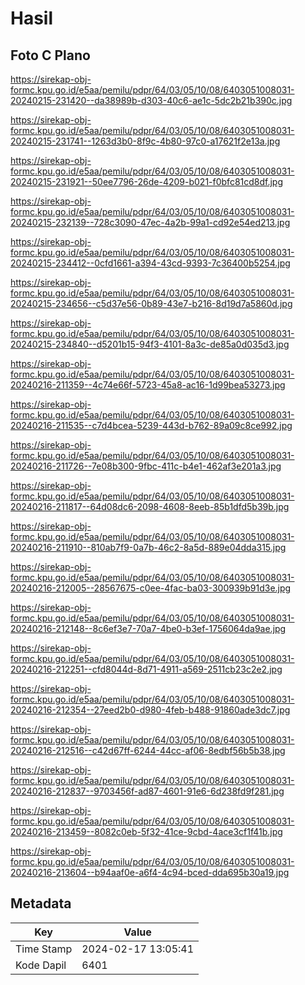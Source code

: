 # Hasil

## Foto C Plano

https://sirekap-obj-formc.kpu.go.id/e5aa/pemilu/pdpr/64/03/05/10/08/6403051008031-20240215-231420--da38989b-d303-40c6-ae1c-5dc2b21b390c.jpg

https://sirekap-obj-formc.kpu.go.id/e5aa/pemilu/pdpr/64/03/05/10/08/6403051008031-20240215-231741--1263d3b0-8f9c-4b80-97c0-a17621f2e13a.jpg

https://sirekap-obj-formc.kpu.go.id/e5aa/pemilu/pdpr/64/03/05/10/08/6403051008031-20240215-231921--50ee7796-26de-4209-b021-f0bfc81cd8df.jpg

https://sirekap-obj-formc.kpu.go.id/e5aa/pemilu/pdpr/64/03/05/10/08/6403051008031-20240215-232139--728c3090-47ec-4a2b-99a1-cd92e54ed213.jpg

https://sirekap-obj-formc.kpu.go.id/e5aa/pemilu/pdpr/64/03/05/10/08/6403051008031-20240215-234412--0cfd1661-a394-43cd-9393-7c36400b5254.jpg

https://sirekap-obj-formc.kpu.go.id/e5aa/pemilu/pdpr/64/03/05/10/08/6403051008031-20240215-234656--c5d37e56-0b89-43e7-b216-8d19d7a5860d.jpg

https://sirekap-obj-formc.kpu.go.id/e5aa/pemilu/pdpr/64/03/05/10/08/6403051008031-20240215-234840--d5201b15-94f3-4101-8a3c-de85a0d035d3.jpg

https://sirekap-obj-formc.kpu.go.id/e5aa/pemilu/pdpr/64/03/05/10/08/6403051008031-20240216-211359--4c74e66f-5723-45a8-ac16-1d99bea53273.jpg

https://sirekap-obj-formc.kpu.go.id/e5aa/pemilu/pdpr/64/03/05/10/08/6403051008031-20240216-211535--c7d4bcea-5239-443d-b762-89a09c8ce992.jpg

https://sirekap-obj-formc.kpu.go.id/e5aa/pemilu/pdpr/64/03/05/10/08/6403051008031-20240216-211726--7e08b300-9fbc-411c-b4e1-462af3e201a3.jpg

https://sirekap-obj-formc.kpu.go.id/e5aa/pemilu/pdpr/64/03/05/10/08/6403051008031-20240216-211817--64d08dc6-2098-4608-8eeb-85b1dfd5b39b.jpg

https://sirekap-obj-formc.kpu.go.id/e5aa/pemilu/pdpr/64/03/05/10/08/6403051008031-20240216-211910--810ab7f9-0a7b-46c2-8a5d-889e04dda315.jpg

https://sirekap-obj-formc.kpu.go.id/e5aa/pemilu/pdpr/64/03/05/10/08/6403051008031-20240216-212005--28567675-c0ee-4fac-ba03-300939b91d3e.jpg

https://sirekap-obj-formc.kpu.go.id/e5aa/pemilu/pdpr/64/03/05/10/08/6403051008031-20240216-212148--8c6ef3e7-70a7-4be0-b3ef-1756064da9ae.jpg

https://sirekap-obj-formc.kpu.go.id/e5aa/pemilu/pdpr/64/03/05/10/08/6403051008031-20240216-212251--cfd8044d-8d71-4911-a569-2511cb23c2e2.jpg

https://sirekap-obj-formc.kpu.go.id/e5aa/pemilu/pdpr/64/03/05/10/08/6403051008031-20240216-212354--27eed2b0-d980-4feb-b488-91860ade3dc7.jpg

https://sirekap-obj-formc.kpu.go.id/e5aa/pemilu/pdpr/64/03/05/10/08/6403051008031-20240216-212516--c42d67ff-6244-44cc-af06-8edbf56b5b38.jpg

https://sirekap-obj-formc.kpu.go.id/e5aa/pemilu/pdpr/64/03/05/10/08/6403051008031-20240216-212837--9703456f-ad87-4601-91e6-6d238fd9f281.jpg

https://sirekap-obj-formc.kpu.go.id/e5aa/pemilu/pdpr/64/03/05/10/08/6403051008031-20240216-213459--8082c0eb-5f32-41ce-9cbd-4ace3cf1f41b.jpg

https://sirekap-obj-formc.kpu.go.id/e5aa/pemilu/pdpr/64/03/05/10/08/6403051008031-20240216-213604--b94aaf0e-a6f4-4c94-bced-dda695b30a19.jpg


## Metadata

| Key        | Value               |
| ---------- | ------------------- |
| Time Stamp | 2024-02-17 13:05:41 |
| Kode Dapil | 6401                |



